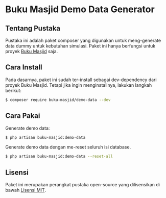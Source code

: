 # Buku Masjid Demo Data Generator

## Tentang Pustaka

Pustaka ini adalah paket composer yang digunakan untuk meng-generate data dummy untuk kebutuhan simulasi. Paket ini hanya berfungsi untuk proyek [Buku Masjid](https://github.com/buku-masjid/buku-masjid) saja.

## Cara Install

Pada dasarnya, paket ini sudah ter-install sebagai dev-dependency dari proyek Buku Masjid. Tetapi jika ingin menginstallnya, lakukan langkah berikut: 

```bash
$ composer require buku-masjid/demo-data --dev
```

## Cara Pakai

Generate demo data:

```bash
$ php artisan buku-masjid:demo-data
```

Generate demo data dengan me-reset seluruh isi database.

```bash
$ php artisan buku-masjid:demo-data --reset-all
```

## Lisensi

Paket ini merupakan perangkat pustaka open-source yang dilisensikan di bawah [Lisensi MIT](LICENSE).
